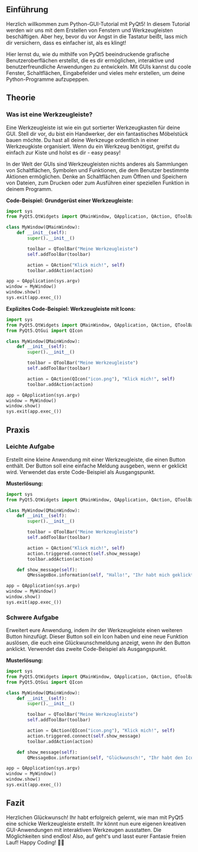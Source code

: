 ## Einführung
Herzlich willkommen zum Python-GUI-Tutorial mit PyQt5! In diesem Tutorial werden wir uns mit dem Erstellen von Fenstern und Werkzeugleisten beschäftigen. Aber hey, bevor du vor Angst in die Tastatur beißt, lass mich dir versichern, dass es einfacher ist, als es klingt!

Hier lernst du, wie du mithilfe von PyQt5 beeindruckende grafische Benutzeroberflächen erstellst, die es dir ermöglichen, interaktive und benutzerfreundliche Anwendungen zu entwickeln. Mit GUIs kannst du coole Fenster, Schaltflächen, Eingabefelder und vieles mehr erstellen, um deine Python-Programme aufzupeppen.

## Theorie
### Was ist eine Werkzeugleiste?
Eine Werkzeugleiste ist wie ein gut sortierter Werkzeugkasten für deine GUI. Stell dir vor, du bist ein Handwerker, der ein fantastisches Möbelstück bauen möchte. Du hast all deine Werkzeuge ordentlich in einer Werkzeugkiste organisiert. Wenn du ein Werkzeug benötigst, greifst du einfach zur Kiste und holst es dir - easy peasy!

In der Welt der GUIs sind Werkzeugleisten nichts anderes als Sammlungen von Schaltflächen, Symbolen und Funktionen, die dem Benutzer bestimmte Aktionen ermöglichen. Denke an Schaltflächen zum Öffnen und Speichern von Dateien, zum Drucken oder zum Ausführen einer speziellen Funktion in deinem Programm.

**Code-Beispiel: Grundgerüst einer Werkzeugleiste:**

```python
import sys
from PyQt5.QtWidgets import QMainWindow, QApplication, QAction, QToolBar

class MyWindow(QMainWindow):
    def __init__(self):
        super().__init__()

        toolbar = QToolBar("Meine Werkzeugleiste")
        self.addToolBar(toolbar)

        action = QAction("Klick mich!", self)
        toolbar.addAction(action)

app = QApplication(sys.argv)
window = MyWindow()
window.show()
sys.exit(app.exec_())
```
**Explizites Code-Beispiel: Werkzeugleiste mit Icons:**

```python
import sys
from PyQt5.QtWidgets import QMainWindow, QApplication, QAction, QToolBar
from PyQt5.QtGui import QIcon

class MyWindow(QMainWindow):
    def __init__(self):
        super().__init__()

        toolbar = QToolBar("Meine Werkzeugleiste")
        self.addToolBar(toolbar)

        action = QAction(QIcon("icon.png"), "Klick mich!", self)
        toolbar.addAction(action)

app = QApplication(sys.argv)
window = MyWindow()
window.show()
sys.exit(app.exec_())
```
## Praxis
### Leichte Aufgabe
Erstellt eine kleine Anwendung mit einer Werkzeugleiste, die einen Button enthält. Der Button soll eine einfache Meldung ausgeben, wenn er geklickt wird. Verwendet das erste Code-Beispiel als Ausgangspunkt.

**Musterlösung:**

```python
import sys
from PyQt5.QtWidgets import QMainWindow, QApplication, QAction, QToolBar, QMessageBox

class MyWindow(QMainWindow):
    def __init__(self):
        super().__init__()

        toolbar = QToolBar("Meine Werkzeugleiste")
        self.addToolBar(toolbar)

        action = QAction("Klick mich!", self)
        action.triggered.connect(self.show_message)
        toolbar.addAction(action)

    def show_message(self):
        QMessageBox.information(self, "Hallo!", "Ihr habt mich geklickt!")

app = QApplication(sys.argv)
window = MyWindow()
window.show()
sys.exit(app.exec_())
```

### Schwere Aufgabe
Erweitert eure Anwendung, indem ihr der Werkzeugleiste einen weiteren Button hinzufügt. Dieser Button soll ein Icon haben und eine neue Funktion auslösen, die euch eine Glückwunschmeldung anzeigt, wenn ihr den Button anklickt. Verwendet das zweite Code-Beispiel als Ausgangspunkt.

**Musterlösung:**

```python
import sys
from PyQt5.QtWidgets import QMainWindow, QApplication, QAction, QToolBar, QMessageBox
from PyQt5.QtGui import QIcon

class MyWindow(QMainWindow):
    def __init__(self):
        super().__init__()

        toolbar = QToolBar("Meine Werkzeugleiste")
        self.addToolBar(toolbar)

        action = QAction(QIcon("icon.png"), "Klick mich!", self)
        action.triggered.connect(self.show_message)
        toolbar.addAction(action)

    def show_message(self):
        QMessageBox.information(self, "Glückwunsch!", "Ihr habt den Icon-Button geklickt!")

app = QApplication(sys.argv)
window = MyWindow()
window.show()
sys.exit(app.exec_())
```
## Fazit
Herzlichen Glückwunsch! Ihr habt erfolgreich gelernt, wie man mit PyQt5 eine schicke Werkzeugleiste erstellt. Ihr könnt nun eure eigenen kreativen GUI-Anwendungen mit interaktiven Werkzeugen ausstatten. Die Möglichkeiten sind endlos! Also, auf geht's und lasst eurer Fantasie freien Lauf! Happy Coding! 🚀😄
